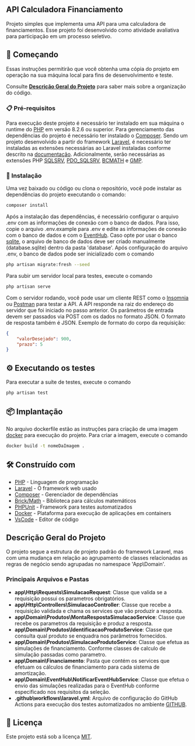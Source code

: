 ## API Calculadora Financiamento

Projeto simples que implementa uma API para uma calculadora de financiamentos.
Esse projeto foi desenvolvido como atividade avaliativa para participação em um processo seletivo.

## 🚀 Começando

Essas instruções permitirão que você obtenha uma cópia do projeto em operação na sua máquina local para fins de desenvolvimento e teste.

Consulte **[Descrição Geral do Projeto](#descrição-geral-do-projeto)** para saber mais sobre a organização do código.

### 📋 Pré-requisitos

Para execução deste projeto é necessário ter instalado em sua máquina o runtime do [PHP](https://www.php.net/) em versão 8.2.6 ou superior. Para gerenciamento das dependências do projeto é necessário ter instalado o [Composer](https://getcomposer.org/).
Sendo um projeto desenvolvido a partir do framework [Laravel](https://laravel.com/), é necessário ter instaladas as extensões necessárias ao Laravel instaladas conforme descrito na [documentação](https://laravel.com/docs/10.x/deployment#server-requirements).
Adicionalmente, serão necessárias as extensões PHP [SQLSRV](https://www.php.net/manual/pt_BR/book.sqlsrv.php), [PDO_SQLSRV](https://www.php.net/manual/pt_BR/ref.pdo-sqlsrv.php), [BCMATH](https://www.php.net/manual/en/book.bc.php) e [GMP](https://www.php.net/manual/en/book.gmp.php).

### 🔧 Instalação

Uma vez baixado ou código ou clona o repositório, você pode instalar as dependências do projeto executando o comando:

```bash
composer install
```

Após a instalação das dependências, é necessário configurar o arquivo .env com as informações de conexão com o banco de dados. Para isso, copie o arquivo .env.example para .env e edite as informações de conexão com o banco de dados e com o [EventHub](https://learn.microsoft.com/pt-br/azure/event-hubs/event-hubs-about).
Caso opte por usar o banco [sqlite](https://www.sqlite.org/index.html), o arquivo de banco de dados deve ser criado manualmente (database.sqlite) dentro da pasta 'database'.
Após configuração do arquivo .env, o banco de dados pode ser inicializado com o comando

```bash
php artisan migrate:fresh --seed
```

Para subir um servidor local para testes, execute o comando

```bash
php artisan serve
```

Com o servidor rodando, você pode usar um cliente REST como o [Insomnia](https://insomnia.rest/) ou [Postman](https://www.postman.com/) para testar a API.
A API responde na raiz do endereço do servidor que foi iniciado no passo anterior. Os parâmetros de entrada devem ser passados via POST com os dados no formato JSON. O formato de resposta também é JSON.
Exemplo de formato do corpo da requisição:

```json
{
    "valorDesejado": 900,
    "prazo": 5
}
```

## ⚙️ Executando os testes

Para executar a suíte de testes, execute o comando

```bash
php artisan test
```

## 📦 Implantação

No arquivo dockerfile estão as instruções para criação de uma imagem [docker](https://www.docker.com/) para execução do projeto. Para criar a imagem, execute o comando

```bash
docker build -t nomeDaImagem .
```

## 🛠️ Construído com

-   [PHP](https://www.php.net/) - Linguagem de programação
-   [Laravel](https://laravel.com/) - O framework web usado
-   [Composer](https://getcomposer.org/) - Gerenciador de dependências
-   [Brick/Math](https://github.com/brick/math) - Biblioteca para cálculos matemáticos
-   [PHPUnit](https://phpunit.de/) - Framework para testes automatizados
-   [Docker](https://www.docker.com/) - Plataforma para execução de aplicações em containers
-   [VsCode](https://code.visualstudio.com/) - Editor de código

## Descrição Geral do Projeto

O projeto segue a estrutura de projeto padrão do framework Laravel, mas com uma mudança em relação ao agrupamento de classes relacionadas as regras de negócio sendo agrupadas no namespace 'App\Domain'.

### Principais Arquivos e Pastas

-   **app\Http\Requests\SimulacaoRequest**: Classe que valida se a requisição possui os parametros obrigatórios.
-   **app\Http\Controllers\SimulacaoController**: Classe que recebe a requisição validada e chama os services que vão produzir a resposta.
-   **app\Domain\Produtos\MontaRespostaSimulacaoService**: Classe que recebe os parametros da requisição e produz a resposta.
-   **app\Domain\Produtos\IdentificacaoProdutoService**: Classe que consulta qual produto se enquadra nos parâmetros fornecidos.
-   **app\Domain\Produtos\SimulacaoProdutoService**: Classe que efetua as simulações de financiamento. Conforme classes de calculo de simulação passadas como parametro.
-   **app\Domain\Financiamento**: Pasta que contém os services que efetuam os cálculos de financiamento para cada sistema de amortização.
-   **app\Domain\EventHub\NotificarEventHubService**: Classe que efetua o envio das simulações realizadas para o EventHub conforme especificado nos requisitos da seleção.
-   **.github\workflows\laravel.yml**: Arquivo de configuração do GitHub Actions para execução dos testes automatizados no ambiente [GITHUB](https://github.com/).

## 📄 Licença

Este projeto está sob a licença [MIT](https://www.mit.edu/~amini/LICENSE.md).
